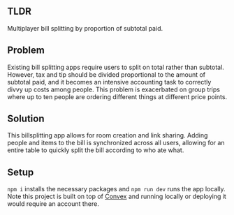 ## TLDR

Multiplayer bill splitting by proportion of subtotal paid.

## Problem

Existing bill splitting apps require users to split on total rather than subtotal. However, tax and tip should be divided proportional to the amount of subtotal paid, and it becomes an intensive accounting task to correctly divvy up costs among people. This problem is exacerbated on group trips where up to ten people are ordering different things at different price points.

## Solution

This billsplitting app allows for room creation and link sharing. Adding people and items to the bill is synchronized across all users, allowing for an entire table to quickly split the bill according to who ate what.

## Setup

`npm i` installs the necessary packages and `npm run dev` runs the app locally. Note this project is built on top of [Convex](https://www.convex.dev/) and running locally or deploying it would require an account there.